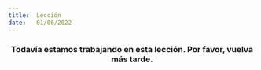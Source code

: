 ```yaml
---
title:  Lección
date:   01/06/2022
---
```


### <center>Todavía estamos trabajando en esta lección. Por favor, vuelva más tarde.</center>